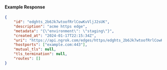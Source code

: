 <!-- Code generated for API Clients. DO NOT EDIT. -->

#### Example Response

```json
{
	"id": "edghts_2b6Jk7wtoofRrlCowKvVljJ2sUK",
	"description": "acme https edge",
	"metadata": "{\"environment\": \"staging\"}",
	"created_at": "2024-01-17T22:15:34Z",
	"uri": "https://api.ngrok.com/edges/https/edghts_2b6Jk7wtoofRrlCowKvVljJ2sUK",
	"hostports": ["example.com:443"],
	"mutual_tls": null,
	"tls_termination": null,
	"routes": []
}
```
